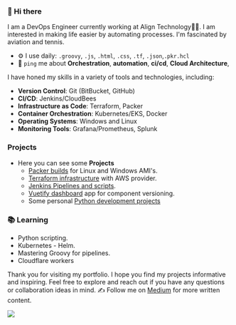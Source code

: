 ### 👋 Hi there 

I am a DevOps Engineer currently working at Align Technology👨‍💻. I am interested in making life easier by automating processes. I'm fascinated by aviation and tennis.

- ⚙️ I use daily: `.groovy`, `.js`, `.html`, `.css`, `.tf`, `.json`,`.pkr.hcl`
- 💬 `ping` me about **Orchestration**, **automation**, **ci/cd**, **Cloud Architecture**, 

I have honed my skills in a variety of tools and technologies, including:

- **Version Control**: Git (BitBucket, GitHub)
- **CI/CD**: Jenkins/CloudBees
- **Infrastructure as Code**: Terraform, Packer
- **Container Orchestration**: Kubernetes/EKS, Docker
- **Operating Systems**: Windows and Linux
- **Monitoring Tools**: Grafana/Prometheus, Splunk

### Projects
  - Here you can see some **Projects**
    - [Packer builds](https://github.com/brenneran/Projects/tree/main/Packer) for Linux and Windows AMI's.
    - [Terraform infrastructure](https://github.com/brenneran/Projects/tree/main/Terraform/Jama) with AWS provider.
    - [Jenkins Pipelines and scripts](https://github.com/brenneran/Projects/tree/main/Jenkins).
    - [Vuetify dashboard](https://github.com/brenneran/Projects/tree/main/Vuetify) app for component versioning.
    - Some personal [Python development projects](https://github.com/brenneran/Projects/tree/main/Python)

### 📚 Learning
  - Python scripting.
  - Kubernetes - Helm.
  - Mastering Groovy for pipelines.
  - Cloudflare workers

Thank you for visiting my portfolio. I hope you find my projects informative and inspiring. Feel free to explore and reach out if you have any questions or collaboration ideas in mind.
✍️ Follow me on [Medium](https://medium.com/@brenneran) for more written content.

![](https://komarev.com/ghpvc/?username=brenneran&color=lightgrey&style=flat&label=Profile+Views&base=120)